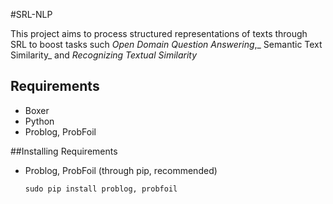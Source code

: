 #SRL-NLP

This project aims to process structured representations of texts through SRL to boost tasks such _Open Domain Question Answering_,_ Semantic Text Similarity_ and _Recognizing Textual Similarity_

## Requirements
* Boxer
* Python
* Problog, ProbFoil

##Installing Requirements
* Problog, ProbFoil (through pip, recommended)
    ```shell
    sudo pip install problog, probfoil
    ```
